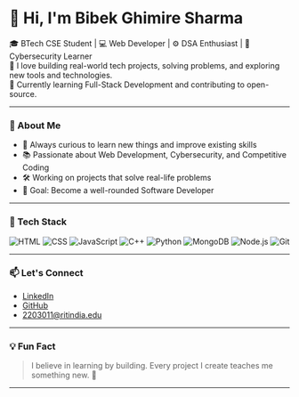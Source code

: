 # 👋 Hi, I'm Bibek Ghimire Sharma

🎓 BTech CSE Student | 💻 Web Developer | ⚙️ DSA Enthusiast | 🔐 Cybersecurity Learner  
🚀 I love building real-world tech projects, solving problems, and exploring new tools and technologies.  
🌱 Currently learning Full-Stack Development and contributing to open-source.

---

### 💼 About Me

- 🧠 Always curious to learn new things and improve existing skills
- 📚 Passionate about Web Development, Cybersecurity, and Competitive Coding
- 🛠️ Working on projects that solve real-life problems
- 🎯 Goal: Become a well-rounded Software Developer

---

### 🔧 Tech Stack

![HTML](https://img.shields.io/badge/HTML5-E34F26?style=flat&logo=html5&logoColor=white)
![CSS](https://img.shields.io/badge/CSS3-1572B6?style=flat&logo=css3)
![JavaScript](https://img.shields.io/badge/JavaScript-F7DF1E?style=flat&logo=javascript&logoColor=black)
![C++](https://img.shields.io/badge/C++-00599C?style=flat&logo=c%2B%2B&logoColor=white)
![Python](https://img.shields.io/badge/Python-3776AB?style=flat&logo=python&logoColor=white)
![MongoDB](https://img.shields.io/badge/MongoDB-47A248?style=flat&logo=mongodb&logoColor=white)
![Node.js](https://img.shields.io/badge/Node.js-339933?style=flat&logo=node.js&logoColor=white)
![Git](https://img.shields.io/badge/Git-F05032?style=flat&logo=git&logoColor=white)

---

### 📫 Let's Connect

- [LinkedIn](https://www.linkedin.com/in/BibekSharma)
- [GitHub](https://github.com/BibekGhimireSharma)
- 2203011@ritindia.edu

---

### 💡 Fun Fact

> I believe in learning by building. Every project I create teaches me something new. 🚀

---

